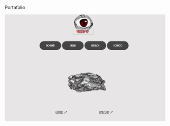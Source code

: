 Portafolio

<img src="https://raw.githubusercontent.com/lina-val/Portafolio/master/Captura.png" alt="Portafolio"/>
